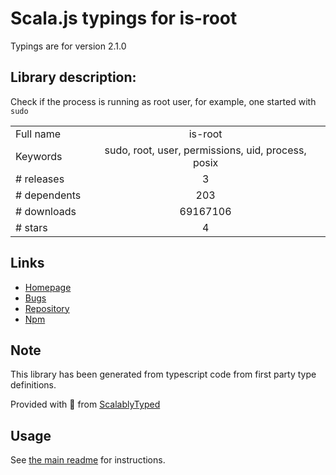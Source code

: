 
# Scala.js typings for is-root

Typings are for version 2.1.0

## Library description:
Check if the process is running as root user, for example, one started with `sudo`

|                    |                 |
| ------------------ | :-------------: |
| Full name          | is-root |
| Keywords           | sudo, root, user, permissions, uid, process, posix |
| # releases         | 3 |
| # dependents       | 203 |
| # downloads        | 69167106 |
| # stars            | 4 |

## Links
- [Homepage](https://github.com/sindresorhus/is-root#readme)
- [Bugs](https://github.com/sindresorhus/is-root/issues)
- [Repository](https://github.com/sindresorhus/is-root)
- [Npm](https://www.npmjs.com/package/is-root)
    


## Note
This library has been generated from typescript code from first party type definitions.

Provided with :purple_heart: from [ScalablyTyped](https://github.com/oyvindberg/ScalablyTyped)

## Usage
See [the main readme](../../readme.md) for instructions.


